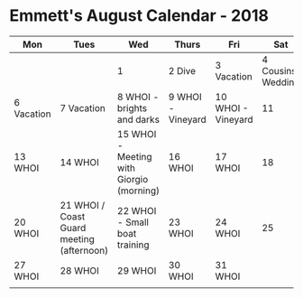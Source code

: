 # Emmett's August Calendar - 2018

|Mon|Tues|Wed|Thurs|Fri|Sat|Sun|
|---|---|---|---|---|---|---|
|   |   | 1  | 2 Dive |3 Vacation  |4 Cousins' Wedding   | 5  |
| 6 Vacation  | 7 Vacation   | 8 WHOI - brights and darks |9 WHOI - Vineyard  |10 WHOI - Vineyard   |11   |12   |
|13  WHOI  |14  WHOI  |15 WHOI - Meeting with Giorgio (morning)  |16 WHOI   |17 WHOI  |18   |19   |
|20  WHOI |21 WHOI / Coast Guard meeting (afternoon) |22 WHOI - Small boat training   |23 WHOI   |24 WHOI   |25   |26   |
|27  WHOI |28 WHOI   |29 WHOI   |30 WHOI   |31 WHOI   |   |   |
|   |   |   |   |   |   |   |

